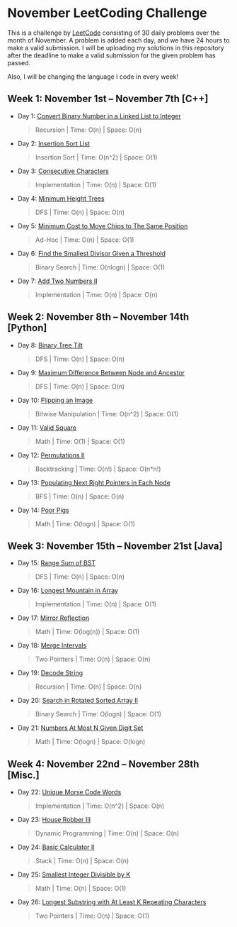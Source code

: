 # November LeetCoding Challenge

This is a challenge by [LeetCode](https://leetcode.com/explore/challenge/card/november-leetcoding-challenge/) consisting of 30 daily problems over the month of November. A problem is added each day, and we have 24 hours to make a valid submission. I will be uploading my solutions in this repository after the deadline to make a valid submission for the given problem has passed. 

Also, I will be changing the language I code in every week!


## Week 1: November 1st – November 7th [C++]

* Day 1: [Convert Binary Number in a Linked List to Integer](https://leetcode.com/explore/challenge/card/november-leetcoding-challenge/564/week-1-november-1st-november-7th/3516/)

    > Recursion | 
    > Time: O(n) |
    > Space: O(n) 

* Day 2: [Insertion Sort List](https://leetcode.com/explore/challenge/card/november-leetcoding-challenge/564/week-1-november-1st-november-7th/3517/)

    > Insertion Sort | 
    > Time: O(n^2) |
    > Space: O(1) 
    
* Day 3: [Consecutive Characters](https://leetcode.com/explore/challenge/card/november-leetcoding-challenge/564/week-1-november-1st-november-7th/3518/)

    > Implementation | 
    > Time: O(n) |
    > Space: O(1) 
        
* Day 4: [Minimum Height Trees](https://leetcode.com/explore/challenge/card/november-leetcoding-challenge/564/week-1-november-1st-november-7th/3519/)

    > DFS | 
    > Time: O(n) |
    > Space: O(n) 
            
* Day 5: [Minimum Cost to Move Chips to The Same Position](https://leetcode.com/explore/challenge/card/november-leetcoding-challenge/564/week-1-november-1st-november-7th/3520/)

    > Ad-Hoc | 
    > Time: O(n) |
    > Space: O(1) 
                
* Day 6: [Find the Smallest Divisor Given a Threshold](https://leetcode.com/explore/challenge/card/november-leetcoding-challenge/564/week-1-november-1st-november-7th/3521/)

    > Binary Search | 
    > Time: O(nlogn) |
    > Space: O(1) 
                    
* Day 7: [Add Two Numbers II](https://leetcode.com/explore/challenge/card/november-leetcoding-challenge/564/week-1-november-1st-november-7th/3522/)

    > Implementation | 
    > Time: O(n) |
    > Space: O(n) 
    

## Week 2: November 8th – November 14th [Python]

* Day 8: [Binary Tree Tilt](https://leetcode.com/explore/challenge/card/november-leetcoding-challenge/565/week-2-november-8th-november-14th/3524/)

    > DFS | 
    > Time: O(n) |
    > Space: O(n) 

* Day 9: [Maximum Difference Between Node and Ancestor](https://leetcode.com/explore/challenge/card/november-leetcoding-challenge/565/week-2-november-8th-november-14th/3525/)

    > DFS | 
    > Time: O(n) |
    > Space: O(n) 
    
* Day 10: [Flipping an Image](https://leetcode.com/explore/challenge/card/november-leetcoding-challenge/565/week-2-november-8th-november-14th/3526/)

    > Bitwise Manipulation | 
    > Time: O(n^2) |
    > Space: O(1) 

* Day 11: [Valid Square](https://leetcode.com/explore/challenge/card/november-leetcoding-challenge/565/week-2-november-8th-november-14th/3527/)

    > Math | 
    > Time: O(1) |
    > Space: O(1) 
    
* Day 12: [Permutations II](https://leetcode.com/explore/challenge/card/november-leetcoding-challenge/565/week-2-november-8th-november-14th/3528/)

    > Backtracking | 
    > Time: O(n!) |
    > Space: O(n*n!) 
    
* Day 13: [Populating Next Right Pointers in Each Node](https://leetcode.com/explore/challenge/card/november-leetcoding-challenge/565/week-2-november-8th-november-14th/3529/)

    > BFS | 
    > Time: O(n) |
    > Space: O(n) 
    
* Day 14: [Poor Pigs](https://leetcode.com/explore/challenge/card/november-leetcoding-challenge/565/week-2-november-8th-november-14th/3530/)

    > Math | 
    > Time: O(logn) |
    > Space: O(1) 

    
## Week 3: November 15th – November 21st [Java]

* Day 15: [Range Sum of BST](https://leetcode.com/explore/challenge/card/november-leetcoding-challenge/566/week-3-november-15th-november-21st/3532/)

    > DFS | 
    > Time: O(n) |
    > Space: O(n) 
    
* Day 16: [Longest Mountain in Array](https://leetcode.com/explore/challenge/card/november-leetcoding-challenge/566/week-3-november-15th-november-21st/3533/)

    > Implementation | 
    > Time: O(n) |
    > Space: O(1)     

* Day 17: [Mirror Reflection](https://leetcode.com/explore/challenge/card/november-leetcoding-challenge/566/week-3-november-15th-november-21st/3534/)

    > Math | 
    > Time: O(log(n)) |
    > Space: O(1) 
    
* Day 18: [Merge Intervals](https://leetcode.com/explore/challenge/card/november-leetcoding-challenge/566/week-3-november-15th-november-21st/3535/)

    > Two Pointers | 
    > Time: O(n) |
    > Space: O(n) 
        
* Day 19: [Decode String](https://leetcode.com/explore/challenge/card/november-leetcoding-challenge/566/week-3-november-15th-november-21st/3536/)

    > Recursion | 
    > Time: O(n) |
    > Space: O(n) 
            
* Day 20: [Search in Rotated Sorted Array II](https://leetcode.com/explore/challenge/card/november-leetcoding-challenge/566/week-3-november-15th-november-21st/3537/)

    > Binary Search | 
    > Time: O(logn) |
    > Space: O(1) 
                
* Day 21: [Numbers At Most N Given Digit Set](https://leetcode.com/explore/challenge/card/november-leetcoding-challenge/566/week-3-november-15th-november-21st/3538/)

    > Math | 
    > Time: O(logn) |
    > Space: O(logn) 
    
    
## Week 4: November 22nd – November 28th [Misc.]

* Day 22: [Unique Morse Code Words](https://leetcode.com/explore/challenge/card/november-leetcoding-challenge/567/week-4-november-22nd-november-28th/3540/)

    > Implementation | 
    > Time: O(n^2) |
    > Space: O(n) 
    
* Day 23: [House Robber III](https://leetcode.com/explore/challenge/card/november-leetcoding-challenge/567/week-4-november-22nd-november-28th/3541/)

    > Dynamic Programming | 
    > Time: O(n) |
    > Space: O(n) 
        
* Day 24: [Basic Calculator II](https://leetcode.com/explore/challenge/card/november-leetcoding-challenge/567/week-4-november-22nd-november-28th/3542/)

    > Stack | 
    > Time: O(n) |
    > Space: O(n) 
            
* Day 25: [Smallest Integer Divisible by K](https://leetcode.com/explore/challenge/card/november-leetcoding-challenge/567/week-4-november-22nd-november-28th/3543/)

    > Math | 
    > Time: O(n) |
    > Space: O(1) 
                
* Day 26: [Longest Substring with At Least K Repeating Characters](https://leetcode.com/explore/challenge/card/november-leetcoding-challenge/567/week-4-november-22nd-november-28th/3543/)

    > Two Pointers | 
    > Time: O(n) |
    > Space: O(1) 